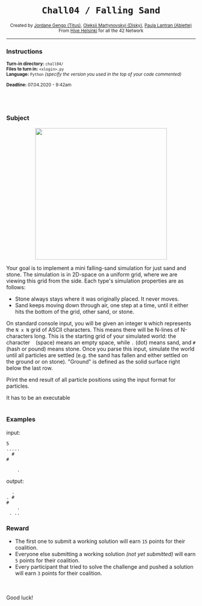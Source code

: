 <h1 align="center"><code>Chall04 / Falling Sand</code></h1>

<div align="center">
  <sub>Created by <a href="https://github.com/jgengo">Jordane Gengo (Titus)</a>, <a href="">Oleksii Martynovskyi (Disky)</a>, <a href="">Paula Lantran (Ablette)</a></sub>
</div>
<div align="center">
  <sub>From <a href="https://hive.fi">Hive Helsinki</a> for all the 42 Network</sub>
</div>

---

### Instructions

<sub>**Turn-in directory:** `chall04/`</sub><br />
<sub>**Files to turn in:** `<xlogin>.py`</sub><br />
<sub>**Language:** `Python` *(specify the version you used in the top of your code commented)*</sub>
  
<sub>**Deadline:** 07.04.2020 - 9:42am</sub>

<br /><br />
### Subject
  
<p align="center">
  <img width="350" height="350" src="https://gamepedia.cursecdn.com/minecraft_gamepedia/b/b0/Sand_JE5_BE2.png">
</p>


Your goal is to implement a mini falling-sand simulation for just sand and stone. The simulation is in 2D-space on a uniform grid, where we are viewing this grid from the side. Each type's simulation properties are as follows:
 - Stone always stays where it was originally placed. It never moves.
 - Sand keeps moving down through air, one step at a time, until it either hits the bottom of the grid, other sand, or stone.
 
 On standard console input, you will be given an integer `N` which represents the `N x N` grid of ASCII characters. This means there will be N-lines of N-characters long. This is the starting grid of your simulated world: the character ` ` (space) means an empty space, while `.` (dot) means sand, and `#` (hash or pound) means stone. Once you parse this input, simulate the world until all particles are settled (e.g. the sand has fallen and either settled on the ground or on stone). "Ground" is defined as the solid surface right below the last row.
 
Print the end result of all particle positions using the input format for particles.

It has to be an executable
<br /><br />
### Examples

input:

```
5
.....
  #  
#    
     
    .
```

output:

```
  .  
. #  
#    
    .
 . ..
```

### Reward

 - The first one to submit a working solution will earn `15` points for their coalition.
 - Everyone else submitting a working solution *(not yet submitted)* will earn `5` points for their coalition.
 - Every participant that tried to solve the challenge and pushed a solution will earn `3` points for their coalition.
 
<br /><br />
Good luck!
